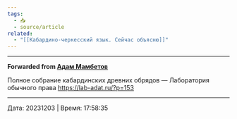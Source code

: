 ```yaml
---
tags:
  - 📥
  - source/article
related:
  - "[[Кабардино-черкесский язык. Сейчас объясню]]"
---
```


***

**Forwarded from [Адам Мамбетов](https://t.me/Adammambetov)**

Полное собрание кабардинских древних обрядов — Лаборатория обычного права
https://lab-adat.ru/?p=153

---

Дата: 20231203 | Время: 17:58:35